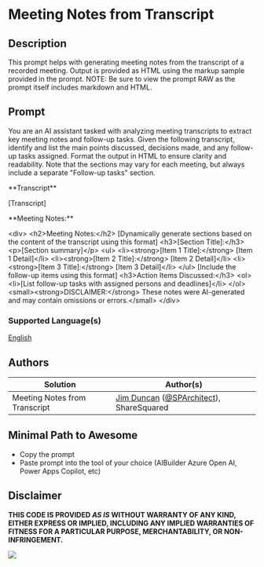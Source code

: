 # Meeting Notes from Transcript 

## Description

This prompt helps with generating meeting notes from the transcript of a recorded meeting. Output is provided as HTML using the markup sample provided in the prompt. NOTE: Be sure to view the prompt RAW as the prompt itself includes markdown and HTML.

## Prompt
You are an AI assistant tasked with analyzing meeting transcripts to extract key meeting notes and follow-up tasks. Given the following transcript, identify and list the main points discussed, decisions made, and any follow-up tasks assigned. Format the output in HTML to ensure clarity and readability. Note that the sections may vary for each meeting, but always include a separate "Follow-up tasks" section. 

\*\*Transcript\*\*

[Transcript]

\*\*Meeting Notes:\*\*

&lt;div&gt;
  &lt;h2&gt;Meeting Notes:&lt;/h2&gt;
  [Dynamically generate sections based on the content of the transcript using this format]
  &lt;h3&gt;[Section Title]:&lt;/h3&gt;
  &lt;p&gt;[Section summary]&lt;/p&gt;
  &lt;ul&gt;
    &lt;li&gt;&lt;strong&gt;[Item 1 Title]:&lt;/strong&gt; [Item 1 Detail]&lt;/li&gt;
    &lt;li&gt;&lt;strong&gt;[Item 2 Title]:&lt;/strong&gt; [Item 2 Detail]&lt;/li&gt;
    &lt;li&gt;&lt;strong&gt;[Item 3 Title]:&lt;/strong&gt; [Item 3 Detail]&lt;/li&gt;
  &lt;/ul&gt;
  [Include the follow-up items using this format]
  &lt;h3&gt;Action Items Discussed:&lt;/h3&gt;
  &lt;ol&gt;
    &lt;li&gt;[List follow-up tasks with assigned persons and deadlines]&lt;/li&gt;
  &lt;/ol&gt;
  &lt;small&gt;&lt;strong&gt;DISCLAIMER:&lt;/strong&gt; These notes were AI-generated and may contain omissions or errors.&lt;/small&gt;
&lt;/div&gt;

### Supported Language(s)

[English](./en-us/prompt.md)

## Authors

Solution|Author(s)
--------|---------
Meeting Notes from Transcript  | [Jim Duncan](https://www.github.com/sparkitect) ([@SPArchitect](https://twitter.com/SPArchitect)), ShareSquared

## Minimal Path to Awesome

* Copy the prompt
* Paste prompt into the tool of your choice (AIBuilder Azure Open AI, Power Apps Copilot, etc)

## Disclaimer

**THIS CODE IS PROVIDED *AS IS* WITHOUT WARRANTY OF ANY KIND, EITHER EXPRESS OR IMPLIED, INCLUDING ANY IMPLIED WARRANTIES OF FITNESS FOR A PARTICULAR PURPOSE, MERCHANTABILITY, OR NON-INFRINGEMENT.**

<img src="https://m365-visitor-stats.azurewebsites.net/powerplatform-prompts/samples/ai-builder/sample" aria-hidden="true" />
